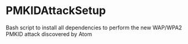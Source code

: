 # PMKIDAttackSetup
Bash script to install all dependencies to perform the new WAP/WPA2 PMKID attack discovered by Atom

